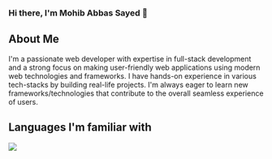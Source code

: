 ### Hi there, I'm Mohib Abbas Sayed 👋

## About Me
I'm a passionate web developer with expertise in full-stack development and a strong focus on making user-friendly web applications using modern web technologies and frameworks. I have hands-on experience in various tech-stacks by building real-life projects. I'm always eager to learn new frameworks/technologies that contribute to the overall seamless experience of users.

## Languages I'm familiar with
![](https://www.google.com/url?sa=i&url=https%3A%2F%2Fen.wikipedia.org%2Fwiki%2FHTML&psig=AOvVaw2V1EbnJVVSwtG5c_k6NvaC&ust=1687600119640000&source=images&cd=vfe&ved=0CBEQjRxqFwoTCIjEqb-O2f8CFQAAAAAdAAAAABAE)
